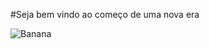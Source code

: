 #Seja bem vindo ao começo de uma nova era

![Banana](https://orig00.deviantart.net/2484/f/2017/171/4/5/donquixote_doflamingo_by_bodskih-dbcd4kk.png)
